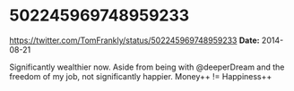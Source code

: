 # 502245969748959233
https://twitter.com/TomFrankly/status/502245969748959233
**Date:** 2014-08-21

Significantly wealthier now. Aside from being with @deeperDream and the freedom of my job, not significantly happier. Money++ != Happiness++
